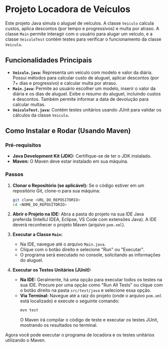# Projeto Locadora de Veículos

Este projeto Java simula o aluguel de veículos. A classe `Veiculo` calcula custos, aplica descontos (por tempo e progressivos) e multa por atraso. A classe `Main` permite interagir com o usuário para alugar um veículo, e a classe `VeiculoTest` contém testes para verificar o funcionamento da classe `Veiculo`.

## Funcionalidades Principais

* **`Veiculo.java`:** Representa um veículo com modelo e valor da diária. Possui métodos para calcular custo de aluguel, aplicar descontos (por 7+ dias e progressivo) e calcular multa por atraso.
* **`Main.java`:** Permite ao usuário escolher um modelo, inserir o valor da diária e os dias de aluguel. Exibe o resumo do aluguel, incluindo custos e descontos. Também permite informar a data de devolução para calcular multas.
* **`VeiculoTest.java`:** Contém testes unitários usando JUnit para validar os cálculos da classe `Veiculo`.

## Como Instalar e Rodar (Usando Maven)

### Pré-requisitos

* **Java Development Kit (JDK):** Certifique-se de ter o JDK instalado.
* **Maven:** O Maven deve estar instalado em sua máquina.

### Passos

1.  **Clonar o Repositório (se aplicável):**
    Se o código estiver em um repositório Git, clone-o para sua máquina:
    ```bash
    git clone <URL_DO_REPOSITORIO>
    cd <NOME_DO_REPOSITORIO>
    ```

2.  **Abrir o Projeto na IDE:**
    Abra a pasta do projeto na sua IDE Java preferida (IntelliJ IDEA, Eclipse, VS Code com extensões Java). A IDE deverá reconhecer o projeto Maven (arquivo `pom.xml`).

3.  **Executar a Classe `Main`:**
    * Na IDE, navegue até o arquivo `Main.java`.
    * Clique com o botão direito e selecione "Run" ou "Executar".
    * O programa será executado no console, solicitando as informações do aluguel.

4.  **Executar os Testes Unitários (JUnit):**
    * **Na IDE:** Geralmente, há uma opção para executar todos os testes na sua IDE. Procure por uma opção como "Run All Tests" ou clique com o botão direito na pasta `src/test/java` e selecione essa opção.
    * **Via Terminal:** Navegue até a raiz do projeto (onde o arquivo `pom.xml` está localizado) e execute o seguinte comando:
        ```bash
        mvn test
        ```
        O Maven irá compilar o código de teste e executar os testes JUnit, mostrando os resultados no terminal.

Agora você pode executar o programa de locadora e os testes unitários utilizando o Maven.
